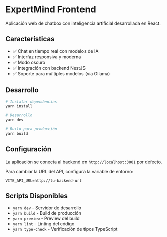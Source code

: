 # ExpertMind Frontend

Aplicación web de chatbox con inteligencia artificial desarrollada en React.

## Características

- ✅ Chat en tiempo real con modelos de IA
- ✅ Interfaz responsiva y moderna
- ✅ Modo oscuro
- ✅ Integración con backend NestJS
- ✅ Soporte para múltiples modelos (vía Ollama)

## Desarrollo

```bash
# Instalar dependencias
yarn install

# Desarrollo
yarn dev

# Build para producción
yarn build
```

## Configuración

La aplicación se conecta al backend en `http://localhost:3001` por defecto.

Para cambiar la URL del API, configura la variable de entorno:
```env
VITE_API_URL=http://tu-backend-url
```

## Scripts Disponibles

- `yarn dev` - Servidor de desarrollo
- `yarn build` - Build de producción
- `yarn preview` - Preview del build
- `yarn lint` - Linting del código
- `yarn type-check` - Verificación de tipos TypeScript
